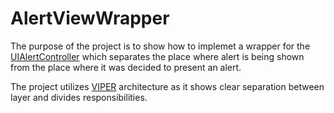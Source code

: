 # AlertViewWrapper

 The purpose of the project is to show how to implemet a wrapper for the [UIAlertController](https://developer.apple.com/documentation/uikit/uialertcontroller) which separates the place where alert is being shown from the place where it was decided to present an alert.

 The project utilizes [VIPER](https://www.objc.io/issues/13-architecture/viper/) architecture as it shows clear separation between layer and divides responsibilities.  
